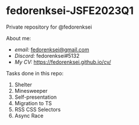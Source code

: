 # fedorenksei-JSFE2023Q1

Private repository for @fedorenksei

About me:

- _email:_ fedorenksei@gmail.com
- _Discord:_ fedorenksei#5132
- _My CV:_ https://fedorenksei.github.io/cv/

Tasks done in this repo:

1. Shelter
2. Minesweeper
3. Self-presentation
4. Migration to TS
5. RSS CSS Selectors
6. Async Race
